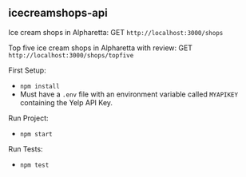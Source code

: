 ## icecreamshops-api

Ice cream shops in Alpharetta: GET `http://localhost:3000/shops`

Top five ice cream shops in Alpharetta with review: GET `http://localhost:3000/shops/topfive`


First Setup: 
- `npm install`
- Must have a `.env` file with an environment variable called `MYAPIKEY` containing the Yelp API Key.



Run Project: 
- `npm start`



Run Tests: 
- `npm test`
